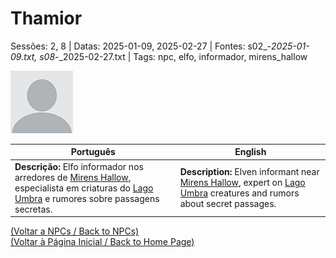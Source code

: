 
# Thamior

Sessões: 2, 8 | Datas: 2025-01-09, 2025-02-27 | Fontes: s02_-_2025-01-09.txt, s08_-_2025-02-27.txt | Tags: npc, elfo, informador, mirens_hallow

![Thamior](blank.png)

| Português | English |
|-----------|---------|
| **Descrição:** Elfo informador nos arredores de [Mirens Hallow](mirens_hallow.md), especialista em criaturas do [Lago Umbra](lago_umbra.md) e rumores sobre passagens secretas. | **Description:** Elven informant near [Mirens Hallow](mirens_hallow.md), expert on [Lago Umbra](lago_umbra.md) creatures and rumors about secret passages. |

[(Voltar a NPCs / Back to NPCs)](npcs_list.md)  
[(Voltar à Página Inicial / Back to Home Page)](home.md)



















